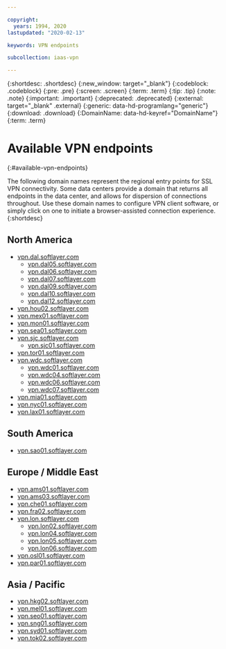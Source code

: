 ```yaml
---

copyright:
  years: 1994, 2020
lastupdated: "2020-02-13"

keywords: VPN endpoints

subcollection: iaas-vpn

---
```


{:shortdesc: .shortdesc}
{:new_window: target="_blank"}
{:codeblock: .codeblock}
{:pre: .pre}
{:screen: .screen}
{:term: .term}
{:tip: .tip}
{:note: .note}
{:important: .important}
{:deprecated: .deprecated}
{:external: target="_blank" .external}
{:generic: data-hd-programlang="generic"}
{:download: .download}
{:DomainName: data-hd-keyref="DomainName"}
{:term: .term}

# Available VPN endpoints
{:#available-vpn-endpoints}

The following domain names represent the regional entry points for SSL VPN connectivity. Some data centers provide a domain that returns all endpoints in the data center, and allows for dispersion of connections throughout. Use these domain names to configure VPN client software, or simply click on one to initiate a browser-assisted connection experience.
{:shortdesc}

## North America
* [vpn.dal.softlayer.com](https://vpn.dal.softlayer.com/prx/000/http/localhost/login)
  * [vpn.dal05.softlayer.com](https://vpn.dal05.softlayer.com/prx/000/http/localhost/login)
  * [vpn.dal06.softlayer.com](https://vpn.dal06.softlayer.com/prx/000/http/localhost/login)
  * [vpn.dal07.softlayer.com](https://vpn.dal07.softlayer.com/prx/000/http/localhost/login)
  * [vpn.dal09.softlayer.com](https://vpn.dal09.softlayer.com/prx/000/http/localhost/login)
  * [vpn.dal10.softlayer.com](https://vpn.dal10.softlayer.com/prx/000/http/localhost/login)
  * [vpn.dal12.softlayer.com](https://vpn.dal12.softlayer.com/prx/000/http/localhost/login)   
* [vpn.hou02.softlayer.com](https://vpn.hou02.softlayer.com/prx/000/http/localhost/login)
* [vpn.mex01.softlayer.com](https://vpn.mex01.softlayer.com/prx/000/http/localhost/login)
* [vpn.mon01.softlayer.com](https://vpn.mon01.softlayer.com/prx/000/http/localhost/login)
* [vpn.sea01.softlayer.com](https://vpn.sea01.softlayer.com/prx/000/http/localhost/login)
* [vpn.sjc.softlayer.com](https://vpn.sjc.softlayer.com/prx/000/http/localhost/login)
  * [vpn.sjc01.softlayer.com](https://vpn.sjc01.softlayer.com/prx/000/http/localhost/login)
* [vpn.tor01.softlayer.com](https://vpn.tor01.softlayer.com/prx/000/http/localhost/login)
* [vpn.wdc.softlayer.com](https://vpn.wdc.softlayer.com/prx/000/http/localhost/login)
  * [vpn.wdc01.softlayer.com](https://vpn.wdc01.softlayer.com/prx/000/http/localhost/login)
  * [vpn.wdc04.softlayer.com](https://vpn.wdc04.softlayer.com/prx/000/http/localhost/login)
  * [vpn.wdc06.softlayer.com](https://vpn.wdc06.softlayer.com/prx/000/http/localhost/login)
  * [vpn.wdc07.softlayer.com](https://vpn.wdc07.softlayer.com/prx/000/http/localhost/login)
* [vpn.mia01.softlayer.com](https://vpn.mia01.softlayer.com/prx/000/http/localhost/login)
* [vpn.nyc01.softlayer.com](https://vpn.nyc01.softlayer.com/prx/000/http/localhost/login)
* [vpn.lax01.softlayer.com](https://vpn.lax01.softlayer.com/prx/000/http/localhost/login)

## South America
* [vpn.sao01.softlayer.com](https://vpn.sao01.softlayer.com/prx/000/http/localhost/login)

## Europe / Middle East
* [vpn.ams01.softlayer.com](https://vpn.ams01.softlayer.com/prx/000/http/localhost/login)
* [vpn.ams03.softlayer.com](https://vpn.ams03.softlayer.com/prx/000/http/localhost/login)
* [vpn.che01.softlayer.com](https://vpn.che01.softlayer.com/prx/000/http/localhost/login)
* [vpn.fra02.softlayer.com](https://vpn.fra02.softlayer.com/prx/000/http/localhost/login)
* [vpn.lon.softlayer.com](https://vpn.lon.softlayer.com/prx/000/http/localhost/login)
  * [vpn.lon02.softlayer.com](https://vpn.lon02.softlayer.com/prx/000/http/localhost/login)
  * [vpn.lon04.softlayer.com](https://vpn.lon04.softlayer.com/prx/000/http/localhost/login)
  * [vpn.lon05.softlayer.com](https://vpn.lon05.softlayer.com/prx/000/http/localhost/login)
  * [vpn.lon06.softlayer.com](https://vpn.lon06.softlayer.com/prx/000/http/localhost/login)
* [vpn.osl01.softlayer.com](https://vpn.osl01.softlayer.com/prx/000/http/localhost/login)
* [vpn.par01.softlayer.com](https://vpn.par01.softlayer.com/prx/000/http/localhost/login)

## Asia / Pacific
* [vpn.hkg02.softlayer.com](https://vpn.hkg02.softlayer.com/prx/000/http/localhost/login)
* [vpn.mel01.softlayer.com](https://vpn.mel01.softlayer.com/prx/000/http/localhost/login)
* [vpn.seo01.softlayer.com](https://vpn.seo01.softlayer.com/prx/000/http/localhost/login)
* [vpn.sng01.softlayer.com](https://vpn.sng01.softlayer.com/prx/000/http/localhost/login)
* [vpn.syd01.softlayer.com](https://vpn.syd01.softlayer.com/prx/000/http/localhost/login)
* [vpn.tok02.softlayer.com](https://vpn.tok02.softlayer.com/prx/000/http/localhost/login)
